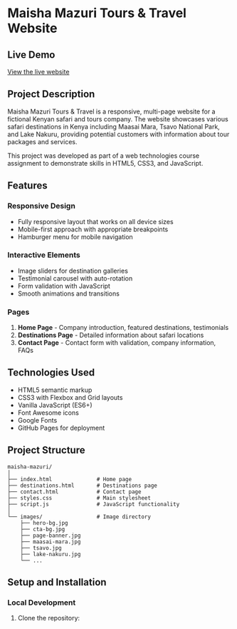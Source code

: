 # Maisha Mazuri Tours & Travel Website

## Live Demo
[View the live website](https://plp-webtechnologies.github.io/feb-2025-final-project-and-deployment-Mbachia/destinations.html)

## Project Description
Maisha Mazuri Tours & Travel is a responsive, multi-page website for a fictional Kenyan safari and tours company. The website showcases various safari destinations in Kenya including Maasai Mara, Tsavo National Park, and Lake Nakuru, providing potential customers with information about tour packages and services.

This project was developed as part of a web technologies course assignment to demonstrate skills in HTML5, CSS3, and JavaScript.

## Features

### Responsive Design
- Fully responsive layout that works on all device sizes
- Mobile-first approach with appropriate breakpoints
- Hamburger menu for mobile navigation

### Interactive Elements
- Image sliders for destination galleries
- Testimonial carousel with auto-rotation
- Form validation with JavaScript
- Smooth animations and transitions

### Pages
1. **Home Page** - Company introduction, featured destinations, testimonials
2. **Destinations Page** - Detailed information about safari locations
3. **Contact Page** - Contact form with validation, company information, FAQs

## Technologies Used
- HTML5 semantic markup
- CSS3 with Flexbox and Grid layouts
- Vanilla JavaScript (ES6+)
- Font Awesome icons
- Google Fonts
- GitHub Pages for deployment

## Project Structure

```
maisha-mazuri/
│
├── index.html              # Home page
├── destinations.html       # Destinations page
├── contact.html            # Contact page
├── styles.css              # Main stylesheet
├── script.js               # JavaScript functionality
│
└── images/                 # Image directory
    ├── hero-bg.jpg
    ├── cta-bg.jpg
    ├── page-banner.jpg
    ├── maasai-mara.jpg
    ├── tsavo.jpg
    ├── lake-nakuru.jpg
    └── ...
```

## Setup and Installation

### Local Development
1. Clone the repository:

